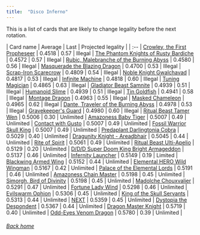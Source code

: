 ```yaml
---
title:  "Disco Inferno"
---
```


This is a list of cards that are likely to change legality before the next rotation.

| Card name | Average | Last | Projected legality |
| :-- |
[Crowley, the First Propheseer](https://db.ygoprodeck.com/card/?search=Crowley,%20the%20First%20Propheseer) | 0.4518 | 0.57 | Illegal |
[The Phantom Knights of Rusty Bardiche](https://db.ygoprodeck.com/card/?search=The%20Phantom%20Knights%20of%20Rusty%20Bardiche) | 0.4572 | 0.57 | Illegal |
[Rubic, Malebranche of the Burning Abyss](https://db.ygoprodeck.com/card/?search=Rubic,%20Malebranche%20of%20the%20Burning%20Abyss) | 0.4580 | 0.56 | Illegal |
[Masquerade the Blazing Dragon](https://db.ygoprodeck.com/card/?search=Masquerade%20the%20Blazing%20Dragon) | 0.4700 | 0.53 | Illegal |
[Scrap-Iron Scarecrow](https://db.ygoprodeck.com/card/?search=Scrap-Iron%20Scarecrow) | 0.4809 | 0.54 | Illegal |
[Noble Knight Gwalchavad](https://db.ygoprodeck.com/card/?search=Noble%20Knight%20Gwalchavad) | 0.4817 | 0.53 | Illegal |
[Infinite Machine](https://db.ygoprodeck.com/card/?search=Infinite%20Machine) | 0.4818 | 0.60 | Illegal |
[Tuning Magician](https://db.ygoprodeck.com/card/?search=Tuning%20Magician) | 0.4865 | 0.63 | Illegal |
[Gladiator Beast Samnite](https://db.ygoprodeck.com/card/?search=Gladiator%20Beast%20Samnite) | 0.4939 | 0.51 | Illegal |
[Humanoid Slime](https://db.ygoprodeck.com/card/?search=Humanoid%20Slime) | 0.4939 | 0.51 | Illegal |
[Tin Goldfish](https://db.ygoprodeck.com/card/?search=Tin%20Goldfish) | 0.4941 | 0.58 | Illegal |
[Montage Dragon](https://db.ygoprodeck.com/card/?search=Montage%20Dragon) | 0.4963 | 0.55 | Illegal |
[Masked Chameleon](https://db.ygoprodeck.com/card/?search=Masked%20Chameleon) | 0.4965 | 0.62 | Illegal |
[Dante, Traveler of the Burning Abyss](https://db.ygoprodeck.com/card/?search=Dante,%20Traveler%20of%20the%20Burning%20Abyss) | 0.4978 | 0.53 | Illegal |
[Gravekeeper's Guard](https://db.ygoprodeck.com/card/?search=Gravekeeper's%20Guard) | 0.4980 | 0.60 | Illegal |
[Ritual Beast Tamer Wen](https://db.ygoprodeck.com/card/?search=Ritual%20Beast%20Tamer%20Wen) | 0.5006 | 0.30 | Unlimited |
[Amazoness Baby Tiger](https://db.ygoprodeck.com/card/?search=Amazoness%20Baby%20Tiger) | 0.5007 | 0.49 | Unlimited |
[Contact with Gusto](https://db.ygoprodeck.com/card/?search=Contact%20with%20Gusto) | 0.5007 | 0.49 | Unlimited |
[Fossil Warrior Skull King](https://db.ygoprodeck.com/card/?search=Fossil%20Warrior%20Skull%20King) | 0.5007 | 0.49 | Unlimited |
[Predaplant Darlingtonia Cobra](https://db.ygoprodeck.com/card/?search=Predaplant%20Darlingtonia%20Cobra) | 0.5029 | 0.40 | Unlimited |
[Dragunity Knight - Areadbhair](https://db.ygoprodeck.com/card/?search=Dragunity%20Knight%20-%20Areadbhair) | 0.5045 | 0.44 | Unlimited |
[Rite of Spirit](https://db.ygoprodeck.com/card/?search=Rite%20of%20Spirit) | 0.5061 | 0.49 | Unlimited |
[Ritual Beast Ulti-Apelio](https://db.ygoprodeck.com/card/?search=Ritual%20Beast%20Ulti-Apelio) | 0.5129 | 0.20 | Unlimited |
[D/D/D Super Doom King Bright Armageddon](https://db.ygoprodeck.com/card/?search=D/D/D%20Super%20Doom%20King%20Bright%20Armageddon) | 0.5137 | 0.46 | Unlimited |
[Infernity Launcher](https://db.ygoprodeck.com/card/?search=Infernity%20Launcher) | 0.5149 | 0.19 | Limited |
[Blackwing Armed Wing](https://db.ygoprodeck.com/card/?search=Blackwing%20Armed%20Wing) | 0.5152 | 0.44 | Unlimited |
[Elemental HERO Wild Wingman](https://db.ygoprodeck.com/card/?search=Elemental%20HERO%20Wild%20Wingman) | 0.5167 | 0.42 | Unlimited |
[Palace of the Elemental Lords](https://db.ygoprodeck.com/card/?search=Palace%20of%20the%20Elemental%20Lords) | 0.5191 | 0.46 | Unlimited |
[Amazoness Chain Master](https://db.ygoprodeck.com/card/?search=Amazoness%20Chain%20Master) | 0.5198 | 0.45 | Unlimited |
[Simorgh, Bird of Divinity](https://db.ygoprodeck.com/card/?search=Simorgh,%20Bird%20of%20Divinity) | 0.5198 | 0.45 | Unlimited |
[Madolche Chouxvalier](https://db.ygoprodeck.com/card/?search=Madolche%20Chouxvalier) | 0.5291 | 0.47 | Unlimited |
[Fortune Lady Wind](https://db.ygoprodeck.com/card/?search=Fortune%20Lady%20Wind) | 0.5298 | 0.46 | Unlimited |
[Evilswarm Ophion](https://db.ygoprodeck.com/card/?search=Evilswarm%20Ophion) | 0.5306 | 0.45 | Unlimited |
[King of the Skull Servants](https://db.ygoprodeck.com/card/?search=King%20of%20the%20Skull%20Servants) | 0.5313 | 0.44 | Unlimited |
[NEXT](https://db.ygoprodeck.com/card/?search=NEXT) | 0.5359 | 0.45 | Unlimited |
[Dystopia the Despondent](https://db.ygoprodeck.com/card/?search=Dystopia%20the%20Despondent) | 0.5367 | 0.44 | Unlimited |
[Dragon Master Knight](https://db.ygoprodeck.com/card/?search=Dragon%20Master%20Knight) | 0.5719 | 0.40 | Unlimited |
[Odd-Eyes Venom Dragon](https://db.ygoprodeck.com/card/?search=Odd-Eyes%20Venom%20Dragon) | 0.5780 | 0.39 | Unlimited |

###### [Back home](index)